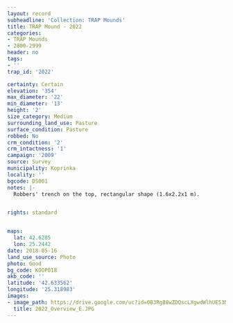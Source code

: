 ```yaml
---
layout: record
subheadline: 'Collection: TRAP Mounds'
title: TRAP Mound - 2022
categories:
- TRAP Mounds
- 2000-2999
header: no
tags:
- ''
trap_id: '2022'

certainty: Certain
elevation: '354'
max_diameter: '22'
min_diameter: '13'
height: '2'
size_category: Medium
surrounding_land_use: Pasture
surface_condition: Pasture
robbed: No
crm_condition: '2'
crm_intactness: '1'
campaign: '2009'
source: Survey
municipality: Koprinka
locality: ''
bgcode: DS001
notes: |-
  Robbers' trench on the top, rectangular shape (1.6x2.2x1 m).


rights: standard


maps:
  lat: 42.6285
  lon: 25.2442
date: 2018-05-16
land_use_source: Photo
photo: Good
bg_code: KOOP018
akb_code: ''
latitude: '42.633562'
longitude: '25.318983'
images:
- image_path: https://drive.google.com/uc?id=0B3Rg88wZDQscLXgwdWlhUE53MG8
  title: 2022_Overview_E.JPG
---
```

